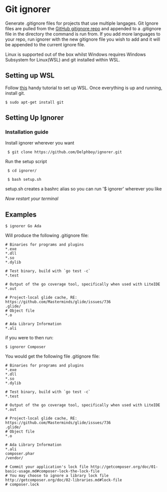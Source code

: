 # Git ignorer
Generate .gitignore files for projects that use multiple langages. Git Ignore files are pulled from the [GitHub gitignore repo](https://github.com/github/gitignore) and appended to a .gitignore file in the directory the command is run from. If you add more languages to your repo, run ignorer with the new gitignore file you wish to add and it will be appended to the current ignore file.

Linux is supported out of the box whilst Windows requires Windows Subsystem for Linux(WSL) and git installed within WSL. 

## Setting up WSL
Follow [this](https://msdn.microsoft.com/en-gb/commandline/wsl/install_guide) handy tutorial to set up WSL. Once everything is up and running, install git.

``` $ sudo apt-get install git ```

## Setting Up Ignorer
### Installation guide
Install ignorer wherever you want

``` $ git clone https://github.com/Delphboy/ignorer.git```

Run the setup script

``` $ cd ignorer/```

``` $ bash setup.sh```

setup.sh creates a bashrc alias so you can run '$ ignorer' wherever you like

*Now restart your terminal*

## Examples

```$ ignorer Go Ada```

Will produce the following .gitignore file:

```
# Binaries for programs and plugins
*.exe
*.dll
*.so
*.dylib

# Test binary, build with `go test -c`
*.test

# Output of the go coverage tool, specifically when used with LiteIDE
*.out

# Project-local glide cache, RE: https://github.com/Masterminds/glide/issues/736
.glide/
# Object file
*.o

# Ada Library Information
*.ali
```

if you were to then run:

```$ ignorer Composer```

You would get the following file .gitignore file:
```
# Binaries for programs and plugins
*.exe
*.dll
*.so
*.dylib

# Test binary, build with `go test -c`
*.test

# Output of the go coverage tool, specifically when used with LiteIDE
*.out

# Project-local glide cache, RE: https://github.com/Masterminds/glide/issues/736
.glide/
# Object file
*.o

# Ada Library Information
*.ali
composer.phar
/vendor/

# Commit your application's lock file http://getcomposer.org/doc/01-basic-usage.md#composer-lock-the-lock-file
# You may choose to ignore a library lock file http://getcomposer.org/doc/02-libraries.md#lock-file
# composer.lock
```